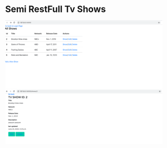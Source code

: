 <h1> Semi RestFull Tv Shows </h1>
<img src="Screen Shot 2020-08-07 at 12.23.59 PM.png">

<img src="Screen Shot 2020-08-07 at 12.24.12 PM.png">


